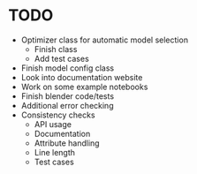 # TODO

- Optimizer class for automatic model selection
    - Finish class
    - Add test cases
- Finish model config class
- Look into documentation website
- Work on some example notebooks
- Finish blender code/tests
- Additional error checking
- Consistency checks
    - API usage
    - Documentation
    - Attribute handling
    - Line length
    - Test cases